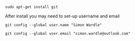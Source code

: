 ```
sudo apt-get install git
```

After install you may need to set-up username and email

```
git config --global user.name "Simon Wardle"
```

```
git config --global user.email "simon.wardle@outlook.com"
```
